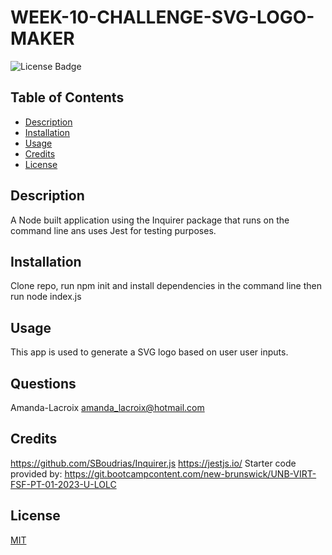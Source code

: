# WEEK-10-CHALLENGE-SVG-LOGO-MAKER

  ![License Badge](https://img.shields.io/badge/License-MIT-yellow.svg)

  ## Table of Contents

  - [Description](#description)
  - [Installation](#installation)
  - [Usage](#usage)
  - [Credits](#credits)
  - [License](#license)

    
  ## Description
  A Node built application using the Inquirer package that runs on the command line ans uses Jest for testing purposes.

  ## Installation
  Clone repo, run npm init and install dependencies in the command line then run node index.js

  ## Usage
  This app is used to generate a SVG logo based on user user inputs.

  ## Questions
  Amanda-Lacroix
  amanda_lacroix@hotmail.com

  ## Credits
  https://github.com/SBoudrias/Inquirer.js
  https://jestjs.io/
  Starter code provided by: https://git.bootcampcontent.com/new-brunswick/UNB-VIRT-FSF-PT-01-2023-U-LOLC
 

  ## License
  [MIT]( https://opensource.org/licenses/MIT)
